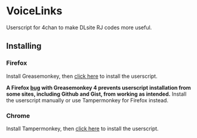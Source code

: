 # VoiceLinks
Userscript for 4chan to make DLsite RJ codes more useful.

## Installing

### Firefox
Install Greasemonkey, then [click here](https://github.com/Sanyarin/VoiceLinks/raw/master/VoiceLinks.user.js) to install the userscript.

**A Firefox [bug](https://bugzilla.mozilla.org/show_bug.cgi?id=1411641) with Greasemonkey 4 prevents userscript installation from some sites, including Github and Gist, from working as intended.** Install the userscript manually or use Tampermonkey for Firefox instead.

### Chrome
Install Tampermonkey, then [click here](https://github.com/Sanyarin/VoiceLinks/raw/master/VoiceLinks.user.js) to install the userscript.
